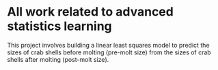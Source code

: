 # All work related to advanced statistics learning
This project involves building a linear least squares model to predict the sizes of crab shells before molting (pre-molt size) from the sizes of crab shells after molting (post-molt size).
